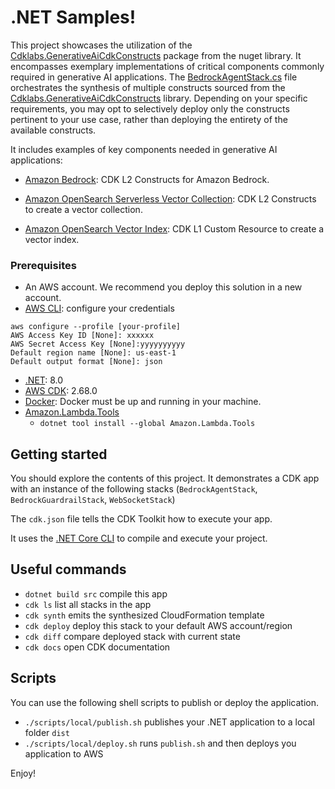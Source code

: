 
# .NET Samples!

This project showcases the utilization of the [Cdklabs.GenerativeAiCdkConstructs](https://www.nuget.org/packages/Cdklabs.GenerativeAiCdkConstructs) package from the nuget library. It encompasses exemplary implementations of critical components commonly required in generative AI applications. The [BedrockAgentStack.cs](./src/ChatbotDemo.Infrastructure/Stacks/BedrockAgentStack.cs) file orchestrates the synthesis of multiple constructs sourced from the [Cdklabs.GenerativeAiCdkConstructs](https://www.nuget.org/packages/Cdklabs.GenerativeAiCdkConstructs) library. Depending on your specific requirements, you may opt to selectively deploy only the constructs pertinent to your use case, rather than deploying the entirety of the available constructs.

It includes examples of key components needed in generative AI applications:

- [Amazon Bedrock](https://github.com/awslabs/generative-ai-cdk-constructs/blob/main/src/cdk-lib/bedrock/README.md): CDK L2 Constructs for Amazon Bedrock.	

- [Amazon OpenSearch Serverless Vector Collection](https://github.com/awslabs/generative-ai-cdk-constructs/blob/main/src/cdk-lib/opensearchserverless/README.md): CDK L2 Constructs to create a vector collection.

- [Amazon OpenSearch Vector Index](https://github.com/awslabs/generative-ai-cdk-constructs/blob/main/src/cdk-lib/opensearch-vectorindex/README.md): CDK L1 Custom Resource to create a vector index.		

### Prerequisites

- An AWS account. We recommend you deploy this solution in a new account.
- [AWS CLI](https://aws.amazon.com/cli/): configure your credentials

```
aws configure --profile [your-profile] 
AWS Access Key ID [None]: xxxxxx
AWS Secret Access Key [None]:yyyyyyyyyy
Default region name [None]: us-east-1 
Default output format [None]: json
```

- [.NET](https://dotnet.microsoft.com/download): 8.0
- [AWS CDK](https://github.com/aws/aws-cdk/releases/tag/v2.68.0): 2.68.0
- [Docker](https://www.docker.com/products/docker-desktop/): Docker must be up and running in your machine.
- [Amazon.Lambda.Tools](https://www.nuget.org/packages/Amazon.Lambda.Tools/)
  - `dotnet tool install --global Amazon.Lambda.Tools`

## Getting started

You should explore the contents of this project. It demonstrates a CDK app with an instance of the following stacks (`BedrockAgentStack`, `BedrockGuardrailStack`, `WebSocketStack`)

The `cdk.json` file tells the CDK Toolkit how to execute your app.

It uses the [.NET Core CLI](https://docs.microsoft.com/dotnet/articles/core/) to compile and execute your project.

## Useful commands

* `dotnet build src` compile this app
* `cdk ls`           list all stacks in the app
* `cdk synth`       emits the synthesized CloudFormation template
* `cdk deploy`      deploy this stack to your default AWS account/region
* `cdk diff`        compare deployed stack with current state
* `cdk docs`        open CDK documentation

## Scripts
You can use the following shell scripts to publish or deploy the application.

* `./scripts/local/publish.sh` publishes your .NET application to a local folder `dist`
* `./scripts/local/deploy.sh` runs `publish.sh` and then deploys you application to AWS

Enjoy!
